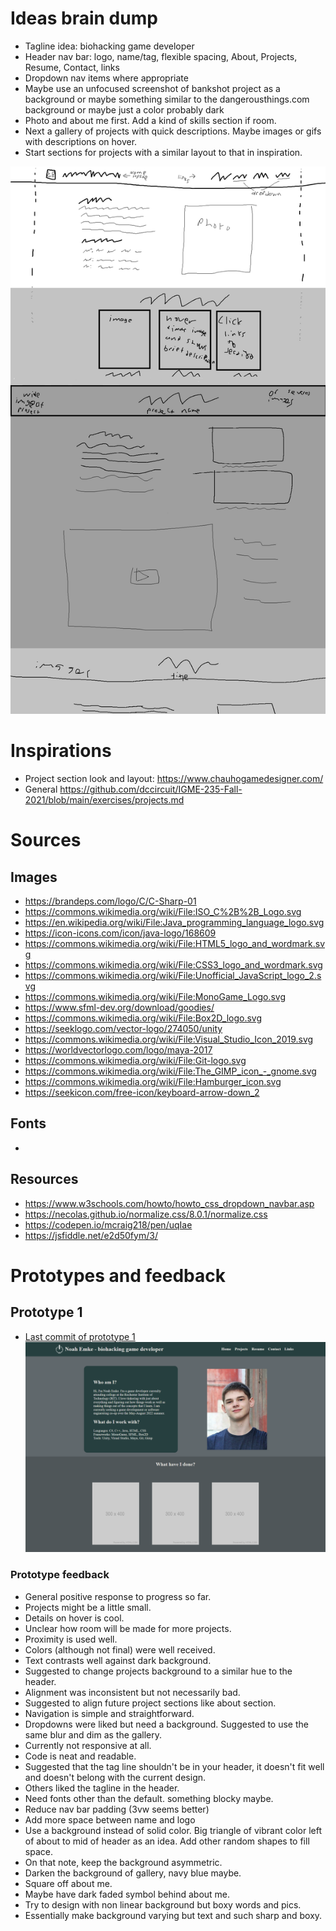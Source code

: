 # Ideas brain dump
- Tagline idea: biohacking game developer
- Header nav bar: logo, name/tag, flexible spacing, About, Projects, Resume, Contact, links
- Dropdown nav items where appropriate
- Maybe use an unfocused screenshot of bankshot project as a background or maybe something similar to the dangerousthings.com background or maybe just a color probably dark
- Photo and about me first. Add a kind of skills section if room. 
- Next a gallery of projects with quick descriptions. Maybe images or gifs with descriptions on hover.
- Start sections for projects with a similar layout to that in inspiration.

![Layout sketch!](first-sketch.png)

# Inspirations
- Project section look and layout: https://www.chauhogamedesigner.com/
- General https://github.com/dccircuit/IGME-235-Fall-2021/blob/main/exercises/projects.md

# Sources

## Images
- https://brandeps.com/logo/C/C-Sharp-01
- https://commons.wikimedia.org/wiki/File:ISO_C%2B%2B_Logo.svg
- https://en.wikipedia.org/wiki/File:Java_programming_language_logo.svg
- https://icon-icons.com/icon/java-logo/168609
- https://commons.wikimedia.org/wiki/File:HTML5_logo_and_wordmark.svg
- https://commons.wikimedia.org/wiki/File:CSS3_logo_and_wordmark.svg
- https://commons.wikimedia.org/wiki/File:Unofficial_JavaScript_logo_2.svg
- https://commons.wikimedia.org/wiki/File:MonoGame_Logo.svg
- https://www.sfml-dev.org/download/goodies/
- https://commons.wikimedia.org/wiki/File:Box2D_logo.svg
- https://seeklogo.com/vector-logo/274050/unity
- https://commons.wikimedia.org/wiki/File:Visual_Studio_Icon_2019.svg
- https://worldvectorlogo.com/logo/maya-2017
- https://commons.wikimedia.org/wiki/File:Git-logo.svg
- https://commons.wikimedia.org/wiki/File:The_GIMP_icon_-_gnome.svg
- https://commons.wikimedia.org/wiki/File:Hamburger_icon.svg
- https://seekicon.com/free-icon/keyboard-arrow-down_2

## Fonts
- 

## Resources
- https://www.w3schools.com/howto/howto_css_dropdown_navbar.asp
- https://necolas.github.io/normalize.css/8.0.1/normalize.css
- https://codepen.io/mcraig218/pen/uqIae
- https://jsfiddle.net/e2d50fym/3/


# Prototypes and feedback

## Prototype 1
- [Last commit of prototype 1](https://github.com/MTFT-Games/personal-website/tree/6ee5ce7a1a529212bca6c6b5b8017311676555ec)
![prototype1 preview!](prototype-1.png)

### Prototype feedback
- General positive response to progress so far.
- Projects might be a little small.
- Details on hover is cool.
- Unclear how room will be made for more projects.
- Proximity is used well.
- Colors (although not final) were well received.
- Text contrasts well against dark background.
- Suggested to change projects background to a similar hue to the header.
- Alignment was inconsistent but not necessarily bad.
- Suggested to align future project sections like about section.
- Navigation is simple and straightforward.
- Dropdowns were liked but need a background. Suggested to use the same blur and dim as the gallery.
- Currently not responsive at all.
- Code is neat and readable.
- Suggested that the tag line shouldn't be in your header, it doesn't fit well and doesn't belong with the current design.
- Others liked the tagline in the header.
- Need fonts other than the default. something blocky maybe.
- Reduce nav bar padding (3vw seems better)
- Add more space between name and logo
- Use a background instead of solid color. Big triangle of vibrant color left of about to mid of header as an idea. Add other random shapes to fill space.
- On that note, keep the background asymmetric. 
- Darken the background of gallery, navy blue maybe. 
- Square off about me. 
- Maybe have dark faded symbol behind about me. 
- Try to design with non linear background but boxy words and pics. 
- Essentially make background varying but text and such sharp and boxy.